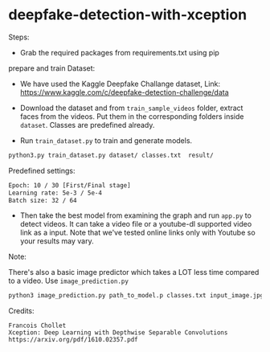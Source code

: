 # deepfake-detection-with-xception

Steps:
- Grab the required packages from requirements.txt using pip

prepare and train Dataset:
- We have used the Kaggle Deepfake Challange dataset, Link: https://www.kaggle.com/c/deepfake-detection-challenge/data

- Download the dataset and from `train_sample_videos` folder, extract faces from the videos. Put them in the corresponding folders inside `dataset`. Classes are predefined already.

- Run `train_dataset.py` to train and generate models.

```bash
python3.py train_dataset.py dataset/ classes.txt  result/
```

Predefined settings:
```bash
Epoch: 10 / 30 [First/Final stage]
Learning rate: 5e-3 / 5e-4
Batch size: 32 / 64
```

- Then take the best model from examining the graph and run `app.py` to detect videos. It can take a video file or a youtube-dl supported video link as a input. Note that we've tested online links only with Youtube so your results may vary.


Note:

There's also a basic image predictor which takes a LOT less time compared to a video. Use `image_prediction.py`

```bash
python3 image_prediction.py path_to_model.p classes.txt input_image.jpg
```


Credits:
```
Francois Chollet
Xception: Deep Learning with Depthwise Separable Convolutions
https://arxiv.org/pdf/1610.02357.pdf
```
